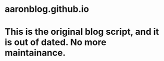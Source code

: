 # aaronblog.github.io
# This is the original blog script, and it is out of dated. No more maintainance. 
